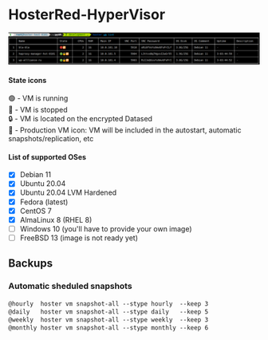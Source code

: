 # HosterRed-HyperVisor
![HosterRed Screenshot 1](https://github.com/yaroslav-gwit/HosterRed-HyperVisor/blob/main/screenshots/HosterRed_screenshot_1.png)
#### State icons
🟢 - VM is running
<br>🔴 - VM is stopped
<br>🔒 - VM is located on the encrypted Datased
<br>🔁 - Production VM icon: VM will be included in the autostart, automatic snapshots/replication, etc
#### List of supported OSes
- [x] Debian 11
- [x] Ubuntu 20.04
- [x] Ubuntu 20.04 LVM Hardened
- [x] Fedora (latest)
- [x] CentOS 7
- [x] AlmaLinux 8 (RHEL 8)
- [ ] Windows 10 (you'll have to provide your own image)
- [ ] FreeBSD 13 (image is not ready yet)
## Backups
### Automatic sheduled snapshots
```
@hourly  hoster vm snapshot-all --stype hourly  --keep 3
@daily   hoster vm snapshot-all --stype daily   --keep 5
@weekly  hoster vm snapshot-all --stype weekly  --keep 3
@monthly hoster vm snapshot-all --stype monthly --keep 6
```
